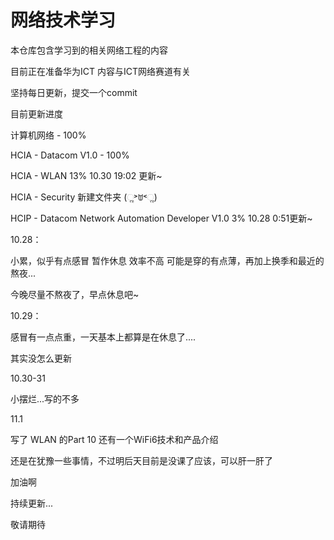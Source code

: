 # 网络技术学习

本仓库包含学习到的相关网络工程的内容



目前正在准备华为ICT 内容与ICT网络赛道有关

坚持每日更新，提交一个commit

目前更新进度



计算机网络 - 100%

HCIA - Datacom V1.0 - 100% 

HCIA - WLAN 13% 10.30 19:02 更新~

HCIA - Security 新建文件夹 (ૢ˃ꌂ˂ૢ)

HCIP - Datacom Network Automation Developer V1.0 3% 10.28 0:51更新~



10.28：

小累，似乎有点感冒 暂作休息 效率不高 可能是穿的有点薄，再加上换季和最近的熬夜...

今晚尽量不熬夜了，早点休息吧~

10.29：

感冒有一点点重，一天基本上都算是在休息了....

其实没怎么更新

10.30-31

小摆烂...写的不多

11.1

写了 WLAN 的Part 10 还有一个WiFi6技术和产品介绍

还是在犹豫一些事情，不过明后天目前是没课了应该，可以肝一肝了

加油啊



持续更新...

敬请期待

